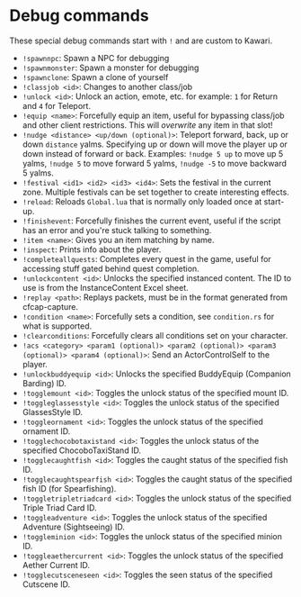 # Debug commands

These special debug commands start with `!` and are custom to Kawari.

* `!spawnnpc`: Spawn a NPC for debugging
* `!spawnmonster`: Spawn a monster for debugging
* `!spawnclone`: Spawn a clone of yourself
* `!classjob <id>`: Changes to another class/job
* `!unlock <id>`: Unlock an action, emote, etc. for example: `1` for Return and `4` for Teleport.
* `!equip <name>`: Forcefully equip an item, useful for bypassing class/job and other client restrictions. This will *overwrite* any item in that slot!
* `!nudge <distance> <up/down (optional)>`: Teleport forward, back, up or down `distance` yalms. Specifying up or down will move the player up or down instead of forward or back. Examples: `!nudge 5 up` to move up 5 yalms, `!nudge 5` to move forward 5 yalms, `!nudge -5` to move backward 5 yalms.
* `!festival <id1> <id2> <id3> <id4>`: Sets the festival in the current zone. Multiple festivals can be set together to create interesting effects.
* `!reload`: Reloads `Global.lua` that is normally only loaded once at start-up.
* `!finishevent`: Forcefully finishes the current event, useful if the script has an error and you're stuck talking to something.
* `!item <name>`: Gives you an item matching by name.
* `!inspect`: Prints info about the player.
* `!completeallquests`: Completes every quest in the game, useful for accessing stuff gated behind quest completion.
* `!unlockcontent <id>`: Unlocks the specified instanced content. The ID to use is from the InstanceContent Excel sheet.
* `!replay <path>`: Replays packets, must be in the format generated from cfcap-capture.
* `!condition <name>`: Forcefully sets a condition, see `condition.rs` for what is supported.
* `!clearconditions`: Forcefully clears all conditions set on your character.
* `!acs <category> <param1 (optional)> <param2 (optional)> <param3 (optional)> <param4 (optional)>`: Send an ActorControlSelf to the player.
* `!unlockbuddyequip <id>`: Unlocks the specified BuddyEquip (Companion Barding) ID.
* `!togglemount <id>`: Toggles the unlock status of the specified mount ID.
* `!toggleglassesstyle <id>`: Toggles the unlock status of the specified GlassesStyle ID.
* `!toggleornament <id>`: Toggles the unlock status of the specified ornament ID.
* `!togglechocobotaxistand <id>`: Toggles the unlock status of the specified ChocoboTaxiStand ID.
* `!togglecaughtfish <id>`: Toggles the caught status of the specified fish ID.
* `!togglecaughtspearfish <id>`: Toggles the caught status of the specified fish ID (for Spearfishing).
* `!toggletripletriadcard <id>`: Toggles the unlock status of the specified Triple Triad Card ID.
* `!toggleadventure <id>`: Toggles the unlock status of the specified Adventure (Sightseeing) ID.
* `!toggleminion <id>`: Toggles the unlock status of the specified minion ID.
* `!toggleaethercurrent <id>`: Toggles the unlock status of the specified Aether Current ID.
* `!togglecutsceneseen <id>`: Toggles the seen status of the specified Cutscene ID.
